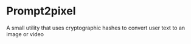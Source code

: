 # Prompt2pixel

A small utility that uses cryptographic hashes to convert user text to an image
or video